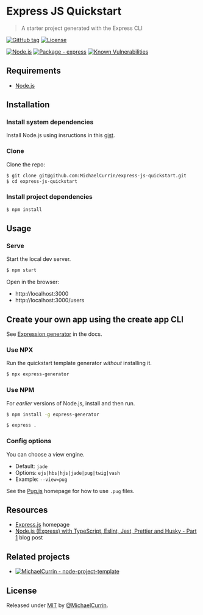# Express JS Quickstart
> A starter project generated with the Express CLI

[![GitHub tag](https://img.shields.io/github/tag/MichaelCurrin/express-js-quickstart?include_prereleases&sort=semver)](https://github.com/MichaelCurrin/express-js-quickstart/releases/)
[![License ](https://img.shields.io/badge/License-MIT-blue)](#license)

[![Node.js](https://img.shields.io/badge/Node.js->=12-blue?logo=node.js&logoColor=white)](https://nodejs.org)
[![Package - express](https://img.shields.io/github/package-json/dependency-version/MichaelCurrin/express-js-quickstart/express?logo=express&logoColor=white)](https://www.npmjs.com/package/express)
[![Known Vulnerabilities](https://snyk.io/test/github/MichaelCurrin/express-js-quickstart/badge.svg)](https://snyk.io/test/github/MichaelCurrin/express-js-quickstart)


## Requirements

- [Node.js](https://nodejs.org)


## Installation

### Install system dependencies

Install Node.js using insructions in this [gist](https://gist.github.com/MichaelCurrin/aa1fc56419a355972b96bce23f3bccba).

### Clone

Clone the repo:

```sh
$ git clone git@github.com:MichaelCurrin/express-js-quickstart.git
$ cd express-js-quickstart
```

### Install project dependencies

```sh
$ npm install
```


## Usage

### Serve

Start the local dev server.

```sh
$ npm start
```

Open in the browser:

- http://localhost:3000
- http://localhost:3000/users


## Create your own app using the create app CLI

See [Expression generator](https://expressjs.com/en/starter/generator.html) in the docs.

### Use NPX

Run the quickstart template generator _without_ installing it.

```sh
$ npx express-generator
```

### Use NPM

For _earlier_ versions of Node.js, install and then run.

```sh
$ npm install -g express-generator
```

```sh
$ express .
```

### Config options

You can choose a view engine.

- Default: `jade`
- Options: `ejs|hbs|hjs|jade|pug|twig|vash`
- Example: `--view=pug`

See the [Pug.js](https://pugjs.org/) homepage for how to use `.pug` files.


## Resources

- [Express.js](https://expressjs.com/) homepage
- [Node.js (Express) with TypeScript, Eslint, Jest, Prettier and Husky - Part 1](https://dev.to/ornio/node-js-express-with-typescript-eslint-jest-prettier-and-husky-part-1-1lin) blog post


## Related projects

- [![MichaelCurrin - node-project-template](https://img.shields.io/static/v1?label=MichaelCurrin&message=node-project-template&color=blue&logo=github)](https://github.com/MichaelCurrin/node-project-template)


## License

Released under [MIT](/LICENSE) by [@MichaelCurrin](https://github.com/MichaelCurrin).
